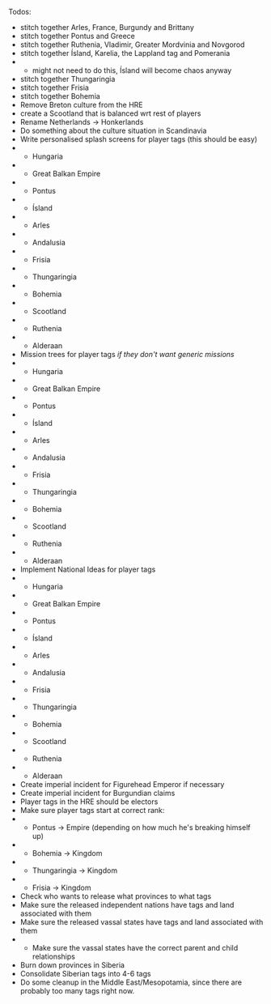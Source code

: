 Todos:
- stitch together Arles, France, Burgundy and Brittany
- stitch together Pontus and Greece
- stitch together Ruthenia, Vladimir, Greater Mordvinia and Novgorod
- stitch together Ísland, Karelia, the Lappland tag and Pomerania
- - might not need to do this, Ísland will become chaos anyway
- stitch together Thungaringia
- stitch together Frisia
- stitch together Bohemia
- Remove Breton culture from the HRE
- create a Scootland that is balanced wrt rest of players
- Rename Netherlands -> Honkerlands
- Do something about the culture situation in Scandinavia
- Write personalised splash screens for player tags (this should be easy)
-  - Hungaria
-  - Great Balkan Empire
-  - Pontus
-  - Ísland
-  - Arles
-  - Andalusia
-  - Frisia
-  - Thungaringia
-  - Bohemia
-  - Scootland
-  - Ruthenia
-  - Alderaan
- Mission trees for player tags _if they don't want generic missions_
-  - Hungaria
-  - Great Balkan Empire
-  - Pontus
-  - Ísland
-  - Arles
-  - Andalusia
-  - Frisia
-  - Thungaringia
-  - Bohemia
-  - Scootland
-  - Ruthenia
-  - Alderaan
-  Implement National Ideas for player tags
-  - Hungaria
-  - Great Balkan Empire
-  - Pontus
-  - Ísland
-  - Arles
-  - Andalusia
-  - Frisia
-  - Thungaringia
-  - Bohemia
-  - Scootland
-  - Ruthenia
-  - Alderaan
- Create imperial incident for Figurehead Emperor if necessary
- Create imperial incident for Burgundian claims
- Player tags in the HRE should be electors
- Make sure player tags start at correct rank:
- - Pontus -> Empire (depending on how much he's breaking himself up)
- - Bohemia -> Kingdom
- - Thungaringia -> Kingdom
- - Frisia -> Kingdom
- Check who wants to release what provinces to what tags
- Make sure the released independent nations have tags and land associated with them
- Make sure the released vassal states have tags and land associated with them
- - Make sure the vassal states have the correct parent and child relationships
- Burn down provinces in Siberia
- Consolidate Siberian tags into 4-6 tags
- Do some cleanup in the Middle East/Mesopotamia, since there are probably too many tags right now.
